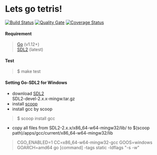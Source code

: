 # Lets go tetris!

[![Build Status](https://travis-ci.org/apollohpp/lets-go-tetris.svg?branch=master)](https://travis-ci.org/apollohpp/lets-go-tetris)
[![Quality Gate](https://sonar.team504.com/api/badges/gate?key=lets-go-tetris)](https://sonar.team504.com/dashboard?id=lets-go-tetris)
[![Coverage Status](https://coveralls.io/repos/github/apollohpp/lets-go-tetris/badge.svg?branch=master)](https://coveralls.io/github/apollohpp/lets-go-tetris?branch=master)

#### Requirement
> [Go](https://golang.org) (v1.12+)  
> [SDL2](https://libsdl.org/) (latest)

#### Test
> $ make test

#### Setting Go-SDL2 for Windows  
* download [SDL2](https://libsdl.org/download-2.0.php)  
SDL2-devel-2.x.x-mingw.tar.gz
* install [scoop](https://scoop.sh/)
* install gcc by scoop
> $ scoop install gcc   
* copy all files from SDL2-2.x.x/x86_64-w64-mingw32/lib/ to $(scoop path)/apps/gcc/current/x86_64-w64-mingw32/lib
> CGO_ENABLED=1 CC=x86_64-w64-mingw32-gcc GOOS=windows GOARCH=amd64 go [command] -tags static -ldflags "-s -w"
